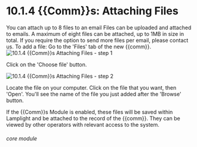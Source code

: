 # 10.1.4 {{Comm}}s: Attaching Files

You can attach up to 8 files to an email
Files can be uploaded and attached to emails. A maximum of eight files can be attached, up to 1MB in size in total. If you require the option to send more files per email, please contact us.
To add a file:
Go to the &#039;Files&#039; tab of the new {{comm}}.
![10.1.4 {{Comm}}s Attaching Files - step 1](10.1.4_Communications_Attaching_Files_im_1.png)

Click on the &#039;Choose file&#039; button.

![10.1.4 {{Comm}}s Attaching Files - step 2](10.1.4_Communications_Attaching_Files_im_2.png)

Locate the file on your computer.
Click on the file that you want, then &#039;Open&#039;.
You&#039;ll see the name of the file you just added after the &#039;Browse&#039; button.

If the {{Comm}}s Module is enabled, these files will be saved within Lamplight and be attached to the record of the {{comm}}. They can be viewed by other operators with relevant access to the system.


###### core module
